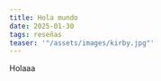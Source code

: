 ```yaml
---
title: Hola mundo
date: 2025-01-30
tags: reseñas
teaser: '"/assets/images/kirby.jpg"'
---
```

Holaaa
